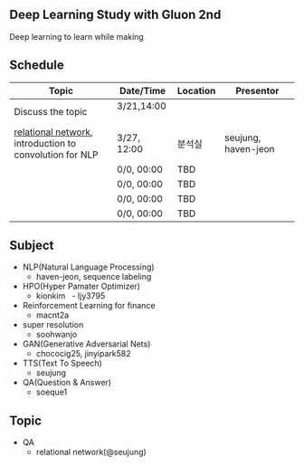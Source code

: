 ## Deep Learning Study with Gluon 2nd

Deep learning to learn while making

## Schedule

| Topic      | Date/Time | Location |   Presentor | 
|-----------|----------|--------|----------|
| Discuss the topic |  3/21,14:00   |   |    |  
| [relational network](relational_network/relation_reasoning_code_single_gpu.ipynb), <br/>introduction to convolution for NLP |  3/27, 12:00 | 분석실 | seujung, haven-jeon   |  
|  |  0/0, 00:00 | TBD  |    |  
|  |  0/0, 00:00 | TBD  |    |  
|  |  0/0, 00:00 | TBD  |    |  
|  |  0/0, 00:00 | TBD  |    |  


## Subject

 - NLP(Natural Language Processing)
   - haven-jeon, sequence labeling 
 - HPO(Hyper Pamater Optimizer)
   - kionkim
   - ljy3795
 - Reinforcement Learning for finance
   - macnt2a
 - super resolution
   - soohwanjo
 - GAN(Generative Adversarial Nets)
   - chococig25, jinyipark582
 - TTS(Text To Speech)
   - seujung
 - QA(Question & Answer)
   - soeque1


## Topic

- QA
  - relational network(@seujung)

